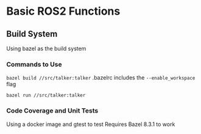 # Basic ROS2 Functions

## Build System

Using bazel as the build system

### Commands to Use

`bazel build //src/talker:talker`
.bazelrc includes the `--enable_workspace` flag

`bazel run //src/talker:talker`

### Code Coverage and Unit Tests

Using a docker image and gtest to test
Requires Bazel 8.3.1 to work